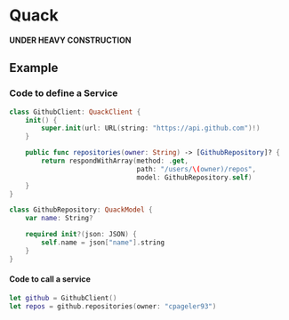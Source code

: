 # Quack

**UNDER HEAVY CONSTRUCTION**

## Example

### Code to define a Service

```swift
class GithubClient: QuackClient {
    init() {
        super.init(url: URL(string: "https://api.github.com")!)
    }

    public func repositories(owner: String) -> [GithubRepository]? {
        return respondWithArray(method: .get,
                                path: "/users/\(owner)/repos",
                                model: GithubRepository.self)
    }
}

class GithubRepository: QuackModel {
    var name: String?

    required init?(json: JSON) {
        self.name = json["name"].string
    }
}
```

#### Code to call a service

```swift
let github = GithubClient()
let repos = github.repositories(owner: "cpageler93")
```
